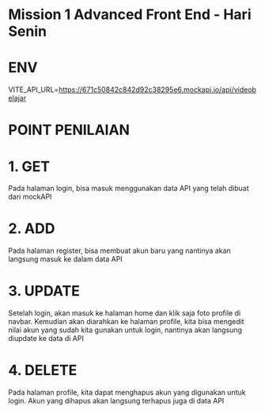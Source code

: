 # Mission 1 Advanced Front End - Hari Senin

# ENV
VITE_API_URL=https://671c50842c842d92c38295e6.mockapi.io/api/videobelajar

# POINT PENILAIAN
# 1. GET
   Pada halaman login, bisa masuk menggunakan data API yang telah dibuat dari mockAPI
# 2. ADD
   Pada halaman register, bisa membuat akun baru yang nantinya akan langsung masuk ke dalam data API
# 3. UPDATE
   Setelah login, akan masuk ke halaman home dan klik saja foto profile di navbar. Kemudian akan diarahkan ke halaman profile, kita bisa mengedit nilai akun yang sudah kita gunakan untuk 
   login, nantinya akan langsung diupdate ke data di API
# 4. DELETE
   Pada halaman profile, kita dapat menghapus akun yang digunakan untuk login. Akun yang dihapus akan langsung terhapus juga di data API
